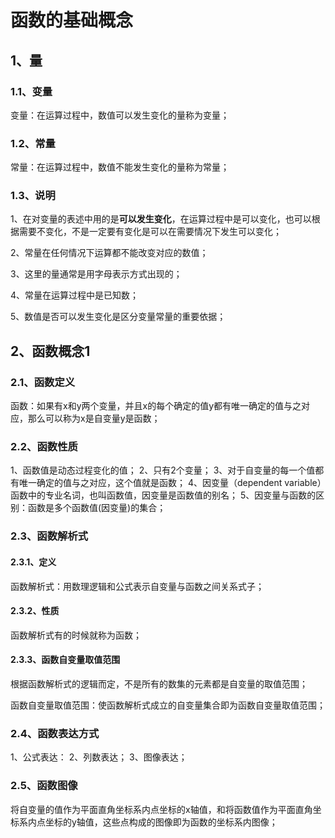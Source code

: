 # 函数的基础概念

## 1、量

### 1.1、变量
变量：在运算过程中，数值可以发生变化的量称为变量；

### 1.2、常量
常量：在运算过程中，数值不能发生变化的量称为常量；

### 1.3、说明
1、在对变量的表述中用的是**可以发生变化**，在运算过程中是可以变化，也可以根据需要不变化，不是一定要有变化是可以在需要情况下发生可以变化；

2、常量在任何情况下运算都不能改变对应的数值；

3、这里的量通常是用字母表示方式出现的；

4、常量在运算过程中是已知数；

5、数值是否可以发生变化是区分变量常量的重要依据；

## 2、函数概念1
### 2.1、函数定义
函数：如果有x和y两个变量，并且x的每个确定的值y都有唯一确定的值与之对应，那么可以称为x是自变量y是函数；

### 2.2、函数性质
1、函数值是动态过程变化的值；
2、只有2个变量；
3、对于自变量的每一个值都有唯一确定的值与之对应，这个值就是函数；
4、因变量（dependent variable）函数中的专业名词，也叫函数值，因变量是函数值的别名；
5、因变量与函数的区别：函数是多个函数值(因变量)的集合；

### 2.3、函数解析式
#### 2.3.1、定义
函数解析式：用数理逻辑和公式表示自变量与函数之间关系式子；

#### 2.3.2、性质
函数解析式有的时候就称为函数；

#### 2.3.3、函数自变量取值范围
根据函数解析式的逻辑而定，不是所有的数集的元素都是自变量的取值范围；

函数自变量取值范围：使函数解析式成立的自变量集合即为函数自变量取值范围；

### 2.4、函数表达方式
1、公式表达：
2、列数表达；
3、图像表达；

### 2.5、函数图像
将自变量的值作为平面直角坐标系内点坐标的x轴值，和将函数值作为平面直角坐标系内点坐标的y轴值，这些点构成的图像即为函数的坐标系内图像；
